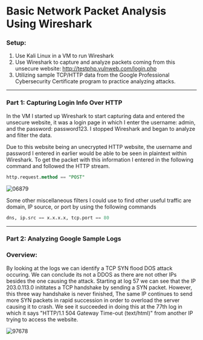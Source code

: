 # Basic Network Packet Analysis Using Wireshark

### Setup:
1. Use Kali Linux in a VM to run Wireshark
2. Use Wireshark to capture and analyze packets coming from this unsecure website: http://testphp.vulnweb.com/login.php
3. Utilizing sample TCP/HTTP data from the Google Professional Cybersecurity Certificate program to practice analyzing attacks.
---
### Part 1: Capturing Login Info Over HTTP 
In the VM I started up Wireshark to start capturing data and entered the unsecure website, it was a login page in which I enter the username: admin, and the password: password123. I stopped Wireshark and began to analyze and filter the data.

Due to this website being an unecrypted HTTP website, the username and password I entered in earlier would be able to be seen in plaintext within Wireshark. To get the packet with this information I entered in the following command and followed the HTTP stream.
```sql
http.request.method == "POST"
```

![06879](https://github.com/user-attachments/assets/03d5d595-8143-42cd-b158-91ac65fdbf82)

Some other miscellaneous filters I could use to find other useful traffic are domain, IP source, or port by using the following commands
```sql
dns, ip.src == x.x.x.x, tcp.port == 80
```
---
### Part 2: Analyzing Google Sample Logs

### Overview:
By looking at the logs we can identify a TCP SYN flood DOS attack occuring. We can conclude its not a DDOS as there are not other IPs besides the one causing the attack. Starting at log 57 we can see that the IP 203.0.113.0 inititates a TCP handshake by sending a SYN packet. However, this three way handshake is never finished, The same IP continues to send more SYN packets in rapid succession in order to overload the server causing it to crash. We see it succeeded in doing this at the 77th log in which it says "HTTP/1.1 504 Gateway Time-out (text/html)" from another IP trying to access the website.

![97678](https://github.com/user-attachments/assets/a26f672e-e212-4767-ab67-082738a73c2e)

